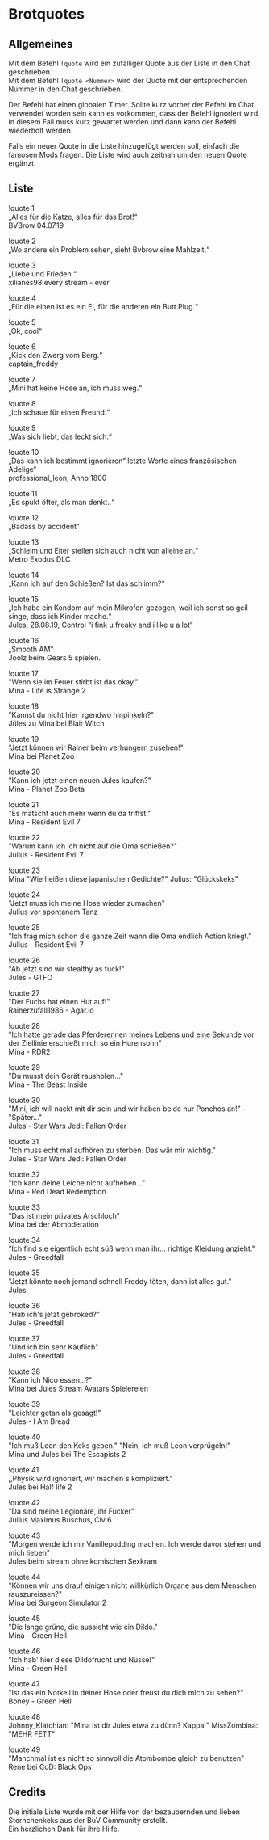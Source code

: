 # Brotquotes

## Allgemeines

Mit dem Befehl `!quote` wird ein zufälliger Quote aus der Liste in den Chat geschrieben.  
Mit dem Befehl `!quote <Nummer>` wird der Quote mit der entsprechenden Nummer in den Chat geschrieben.

Der Befehl hat einen globalen Timer. Sollte kurz vorher der Befehl im Chat verwendet worden sein kann es vorkommen, dass der Befehl ignoriert wird. In diesem Fall muss kurz gewartet werden und dann kann der Befehl wiederholt werden.

Falls ein neuer Quote in die Liste hinzugefügt werden soll, einfach die famosen Mods fragen. Die Liste wird auch zeitnah um den neuen Quote ergänzt.


## Liste

!quote 1  
„Alles für die Katze, alles für das Brot!“  
BVBrow 04.07.19

!quote 2  
„Wo andere ein Problem sehen, sieht Bvbrow eine Mahlzeit.“

!quote 3  
„Liebe und Frieden.“  
xilianes98 every stream - ever

!quote 4  
„Für die einen ist es ein Ei, für die anderen ein Butt Plug.“

!quote 5  
„Ok, cool“

!quote 6  
„Kick den Zwerg vom Berg.“  
captain_freddy

!quote 7  
„Mini hat keine Hose an, ich muss weg.“

!quote 8  
„Ich schaue für einen Freund.“

!quote 9  
„Was sich liebt, das leckt sich.“

!quote 10  
„Das kann ich bestimmt ignorieren“ letzte Worte eines französischen Adelige“  
professional_leon; Anno 1800

!quote 11  
„Es spukt öfter, als man denkt..“

!quote 12  
„Badass by accident“

!quote 13  
„Schleim und Eiter stellen sich auch nicht von alleine an.“  
Metro Exodus DLC

!quote 14  
„Kann ich auf den Schießen? Ist das schlimm?“

!quote 15  
„Ich habe ein Kondom auf mein Mikrofon gezogen, weil ich sonst so geil singe, dass ich Kinder mache.“  
Jules, 28.08.19, Control “i fink u freaky and i like u a lot“

!quote 16  
„Smooth AM“  
Joolz beim Gears 5 spielen.

!quote 17  
"Wenn sie im Feuer stirbt ist das okay."  
Mina - Life is Strange 2

!quote 18  
"Kannst du nicht hier irgendwo hinpinkeln?"  
Jüles zu Mina bei Blair Witch  

!quote 19  
"Jetzt können wir Rainer beim verhungern zusehen!"  
Mina bei Planet Zoo

!quote 20  
"Kann ich jetzt einen neuen Jules kaufen?"  
Mina - Planet Zoo Beta

!quote 21  
"Es matscht auch mehr wenn du da triffst."  
Mina - Resident Evil 7

!quote 22  
"Warum kann ich ich nicht auf die Oma schießen?"  
Julius - Resident Evil 7

!quote 23  
Mina "Wie heißen diese japanischen Gedichte?" Julius: "Glückskeks"

!quote 24  
"Jetzt muss ich meine Hose wieder zumachen"  
Julius vor spontanem Tanz

!quote 25  
"Ich frag mich schon die ganze Zeit wann die Oma endlich Action kriegt."  
Julius - Resident Evil 7

!quote 26  
"Ab jetzt sind wir stealthy as fuck!"  
Jules - GTFO

!quote 27  
"Der Fuchs hat einen Hut auf!"  
Rainerzufall1986 - Agar.io

!quote 28  
"Ich hatte gerade das Pferderennen meines Lebens und eine Sekunde vor der Ziellinie erschießt mich so ein Hurensohn"  
Mina - RDR2

!quote 29  
"Du musst dein Gerät rausholen..."  
Mina - The Beast Inside

!quote 30  
"Mini, ich will nackt mit dir sein und wir haben beide nur Ponchos an!" - "Später..."  
Jules - Star Wars Jedi: Fallen Order

!quote 31  
"Ich muss echt mal aufhören zu sterben. Das wär mir wichtig."  
Jules - Star Wars Jedi: Fallen Order

!quote 32  
"Ich kann deine Leiche nicht aufheben..."  
Mina - Red Dead Redemption

!quote 33  
"Das ist mein privates Arschloch"  
Mina bei der Abmoderation

!quote 34  
"Ich find sie eigentlich echt süß wenn man ihr... richtige Kleidung anzieht."  
Jules - Greedfall

!quote 35  
"Jetzt könnte noch jemand schnell Freddy töten, dann ist alles gut."  
Jules

!quote 36  
"Hab ich's jetzt gebroked?"  
Jules - Greedfall

!quote 37  
"Und ich bin sehr Käuflich"  
Jules - Greedfall

!quote 38  
"Kann ich Nico essen...?"  
Mina bei Jules Stream Avatars Spielereien

!quote 39  
"Leichter getan als gesagt!"  
Jules - I Am Bread

!quote 40  
"Ich muß Leon den Keks geben." "Nein, ich muß Leon verprügeln!"  
Mina und Jules bei The Escapists 2

!quote 41  
,,Physik wird ignoriert, wir machen´s kompliziert."  
Jules bei Half life 2

!quote 42  
"Da sind meine Legionäre, ihr Fucker"  
Julius Maximus Buschus, Civ 6

!quote 43  
"Morgen werde ich mir Vanillepudding machen. Ich werde davor stehen und mich lieben"  
Jules beim stream ohne komischen Sexkram

!quote 44  
"Können wir uns drauf einigen nicht willkürlich Organe aus dem Menschen rauszureissen?"  
Mina bei Surgeon Simulator 2

!quote 45  
"Die lange grüne, die aussieht wie ein Dildo."  
Mina - Green Hell

!quote 46  
"Ich hab' hier diese Dildofrucht und Nüsse!"  
Mina - Green Hell

!quote 47  
"Ist das ein Notkeil in deiner Hose oder freust du dich mich zu sehen?"  
Boney - Green Hell

!quote 48  
Johnny_Klatchian: "Mina ist dir Jules etwa zu dünn? Kappa " MissZombina: "MEHR FETT"

!quote 49  
"Manchmal ist es nicht so sinnvoll die Atombombe gleich zu benutzen"  
Rene bei CoD: Black Ops


## Credits
Die initiale Liste wurde mit der Hilfe von der bezaubernden und lieben Sternchenkeks aus der BuV Community erstellt.  
Ein herzlichen Dank für ihre Hilfe.
